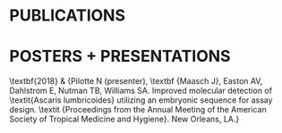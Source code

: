 # PUBLICATIONS

# POSTERS + PRESENTATIONS

\textbf{2018} & {Pilotte N (presenter), \textbf {Maasch J}, Easton AV, Dahlstrom E, Nutman TB, Williams SA. Improved molecular detection of \textit{Ascaris lumbricoides} utilizing an embryonic sequence for assay design. \textit {Proceedings from the Annual Meeting of the American Society of Tropical Medicine and Hygiene}. New Orleans, LA.}
